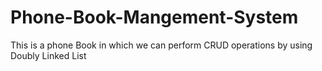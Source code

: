 # Phone-Book-Mangement-System
This is a phone Book in which we can perform CRUD operations by using Doubly Linked List
